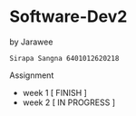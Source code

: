 # Software-Dev2
by  Jarawee

    Sirapa Sangna 6401012620218

Assignment
- week 1 [ FINISH ]
- week 2 [ IN PROGRESS ]
